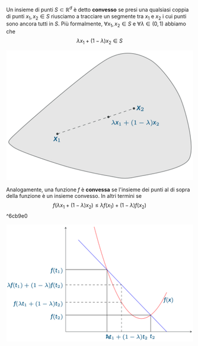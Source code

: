 Un insieme di punti $S \subset \mathbb{R}^d$ è detto **convesso** se presi una qualsiasi coppia di punti $x_1,x_2 \in S$ riusciamo a tracciare un segmente tra $x_1$ e $x_2$ i cui punti sono ancora tutti in $S$.
Più formalmente, $\forall x_1,x_2 \in S$ e $\forall \lambda \in (0,1)$ abbiamo che $$\lambda x_1 + (1-\lambda)x_2 \in S$$

![](./img/ML_03_2.png)



Analogamente, una funzione $f$ è **convessa** se l'insieme dei punti al di sopra della funzione è un insieme convesso.
In altri termini se $$f(\lambda x_1 + (1-\lambda)x_2) \leq \lambda f(x_1) + (1-\lambda)f(x_2)$$ ^6cb9e0

![](./img/ML_03_3.png)
